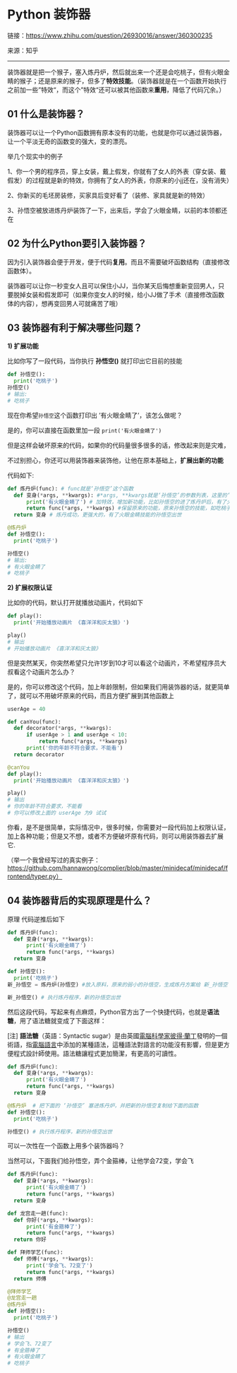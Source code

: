 
# Python 装饰器

链接：https://www.zhihu.com/question/26930016/answer/360300235

来源：知乎

----

装饰器就是把一个猴子，塞入炼丹炉，然后就出来一个还是会吃桃子，但有火眼金睛的猴子；还是原来的猴子，但多了**特效技能**。（装饰器就是在一个函数开始执行之前加一些”特效“，而这个”特效“还可以被其他函数来**重用**，降低了代码冗余。）



## 01  什么是装饰器？

装饰器可以让一个Python函数拥有原本没有的功能，也就是你可以通过装饰器，让一个平淡无奇的函数变的强大，变的漂亮。

举几个现实中的例子 

1、你一个男的程序员，穿上女装，戴上假发，你就有了女人的外表（穿女装、戴假发）的过程就是新的特效，你拥有了女人的外表，你原来的小jj还在，没有消失）

2、你新买的毛坯房装修，买家具后变好看了（装修、家具就是新的特效）

3、孙悟空被放进炼丹炉装饰了一下，出来后，学会了火眼金睛，以前的本领都还在



## 02  为什么Python要引入装饰器？

因为引入装饰器会便于开发，便于代码**复用**。而且不需要破坏函数结构（直接修改函数体）。

装饰器可以让你一秒变女人且可以保住小JJ，当你某天后悔想重新变回男人，只要脱掉女装和假发即可（如果你变女人的时候，给小JJ做了手术（直接修改函数体的内容），想再变回男人可就痛苦了哦）



## 03 装饰器有利于解决哪些问题？

**1) 扩展功能**

比如你写了一段代码，当你执行 **孙悟空()** 就打印出它目前的技能

```python
def 孙悟空():
  print('吃桃子')
孙悟空()
# 输出:
# 吃桃子
```



现在你希望`孙悟空`这个函数打印出 ’有火眼金睛了’，该怎么做呢？

是的，你可以直接在函数里加一段 `print('有火眼金睛了')` 

但是这样会破坏原来的代码，如果你的代码量很多很多的话，修改起来则是灾难，

不过别担心，你还可以用装饰器来装饰他，让他在原本基础上，**扩展出新的功能** 

代码如下:

```python
def 炼丹炉(func): # func就是‘孙悟空’这个函数
  def 变身(*args, **kwargs): #*args, **kwargs就是‘孙悟空’的参数列表，这里的‘孙悟空’函数没有传参数，我们写上也不影响，建议都写上  
      print('有火眼金睛了') # 加特效，增加新功能，比如孙悟空的进了炼丹炉后，有了火眼金睛技能  
      return func(*args, **kwargs) #保留原来的功能，原来孙悟空的技能，如吃桃子
  return 变身 # 炼丹成功，更强大的，有了火眼金睛技能的孙悟空出世

@炼丹炉
def 孙悟空():
  print('吃桃子')

孙悟空()
# 输出:
# 有火眼金睛了
# 吃桃子
```

**2) 扩展权限认证**

比如你的代码，默认打开就播放动画片，代码如下

```python
def play():
  print('开始播放动画片 《喜洋洋和灰太狼》')

play()
# 输出
# 开始播放动画片 《喜洋洋和灰太狼》
```

但是突然某天，你突然希望只允许1岁到10才可以看这个动画片，不希望程序员大叔看这个动画片怎么办？

是的，你可以修改这个代码，加上年龄限制，但如果我们用装饰器的话，就更简单了，就可以不用破坏原来的代码，而且方便扩展到其他函数上

```python
userAge = 40

def canYou(func):
  def decorator(*args, **kwargs):
      if userAge > 1 and userAge < 10:
          return func(*args, **kwargs)
      print('你的年龄不符合要求，不能看')
  return decorator

@canYou
def play():
  print('开始播放动画片 《喜洋洋和灰太狼》')

play()
# 输出
# 你的年龄不符合要求，不能看
# 你可以修改上面的 userAge 为9 试试
```

你看，是不是很简单，实际情况中，很多时候，你需要对一段代码加上权限认证，加上各种功能；但是又不想，或者不方便破坏原有代码，则可以用装饰器去扩展它.

（举一个我曾经写过的真实例子：https://github.com/hannawong/complier/blob/master/minidecaf/minidecaf/frontend/typer.py）



## 04 装饰器背后的实现原理是什么？



原理 代码逆推后如下

```python
def 炼丹炉(func): 
  def 变身(*args, **kwargs):  
      print('有火眼金睛了') 
      return func(*args, **kwargs) 
  return 变身 

def 孙悟空():  
  print('吃桃子')
新_孙悟空 = 炼丹炉(孙悟空) #放入原料，原来的弱小的孙悟空，生成炼丹方案给 新_孙悟空 ，这里也可以把炼丹方案给 原来的‘孙悟空’，为了方便理解，给了新的孙悟空 

新_孙悟空() # 执行炼丹程序，新的孙悟空出世
```



然后这段代码，写起来有点麻烦，Python官方出了一个快捷代码，也就是**语法糖**，用了语法糖就变成了下面这样：

[注] **語法糖**（英語：Syntactic sugar）是由英國[電腦科學家](https://zh.wikipedia.org/wiki/%E8%AE%A1%E7%AE%97%E6%9C%BA%E7%A7%91%E5%AD%A6%E5%AE%B6)[彼得·蘭丁](https://zh.wikipedia.org/wiki/%E5%BD%BC%E5%BE%97%C2%B7%E5%85%B0%E4%B8%81)發明的一個術語，指[電腦語言](https://zh.wikipedia.org/wiki/%E8%AE%A1%E7%AE%97%E6%9C%BA%E8%AF%AD%E8%A8%80)中添加的某種語法，這種語法對語言的功能沒有影響，但是更方便程式設計師使用。語法糖讓程式更加簡潔，有更高的可讀性。

```python
def 炼丹炉(func): 
  def 变身(*args, **kwargs):  
      print('有火眼金睛了') 
      return func(*args, **kwargs) 
  return 变身 

@炼丹炉  # 把下面的 ‘孙悟空’ 塞进炼丹炉，并把新的孙悟空复制给下面的函数
def 孙悟空():  
  print('吃桃子')

孙悟空() # 执行炼丹程序，新的孙悟空出世
```



可以一次性在一个函数上用多个装饰器吗？

当然可以，下面我们给孙悟空，弄个金箍棒，让他学会72变，学会飞



```python
def 炼丹炉(func):
  def 变身(*args, **kwargs):
      print('有火眼金睛了')
      return func(*args, **kwargs)
  return 变身

def 龙宫走一趟(func):
  def 你好(*args, **kwargs):
      print('有金箍棒了')
      return func(*args, **kwargs)
  return 你好

def 拜师学艺(func):
  def 师傅(*args, **kwargs):
      print('学会飞、72变了')
      return func(*args, **kwargs)
  return 师傅

@拜师学艺
@龙宫走一趟
@炼丹炉  
def 孙悟空():
  print('吃桃子')

孙悟空()
# 输出
# 学会飞、72变了
# 有金箍棒了
# 有火眼金睛了
# 吃桃子
```





